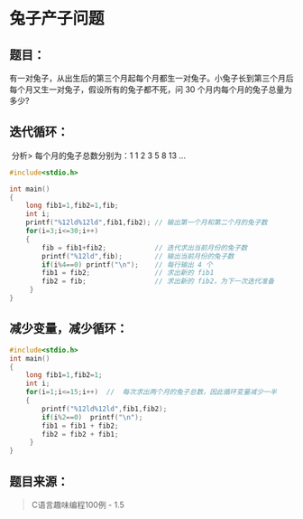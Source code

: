 # 兔子产子问题

## 题目：

​	有一对兔子，从出生后的第三个月起每个月都生一对兔子。小兔子长到第三个月后每个月又生一对兔子，假设所有的兔子都不死，问 30 个月内每个月的兔子总量为多少?

## 迭代循环：

​	分析> 每个月的兔子总数分别为：1 1 2 3 5 8 13 ... 

```c
#include<stdio.h>

int main()
{
	long fib1=1,fib2=1,fib;
	int i;
	printf("%12ld%12ld",fib1,fib2);	// 输出第一个月和第二个月的兔子数
	for(i=3;i<=30;i++)
	{
		fib = fib1+fib2;			// 迭代求出当前月份的兔子数
		printf("%12ld",fib);		// 输出当前月份的兔子数
		if(i%4==0) printf("\n");	// 每行输出 4 个
		fib1 = fib2;				// 求出新的 fib1 
		fib2 = fib; 				// 求出新的 fib2，为下一次迭代准备 
	 } 
}
```

## 减少变量，减少循环：

```c
#include<stdio.h>
int main()
{
	long fib1=1,fib2=1;
	int i;
	for(i=1;i<=15;i++)	//	每次求出两个月的兔子总数，因此循环变量减少一半
	{
		printf("%12ld%12ld",fib1,fib2);
		if(i%2==0)	printf("\n");
		fib1 = fib1 + fib2;
		fib2 = fib2 + fib1; 
	 } 
} 
```

## 题目来源：

> C语言趣味编程100例 - 1.5